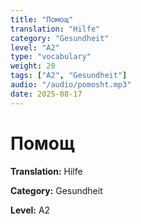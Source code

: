 ```yaml
---
title: "Помощ"
translation: "Hilfe"
category: "Gesundheit"
level: "A2"
type: "vocabulary"
weight: 20
tags: ["A2", "Gesundheit"]
audio: "/audio/pomosht.mp3"
date: 2025-08-17
---
```


# Помощ

**Translation:** Hilfe

**Category:** Gesundheit

**Level:** A2

